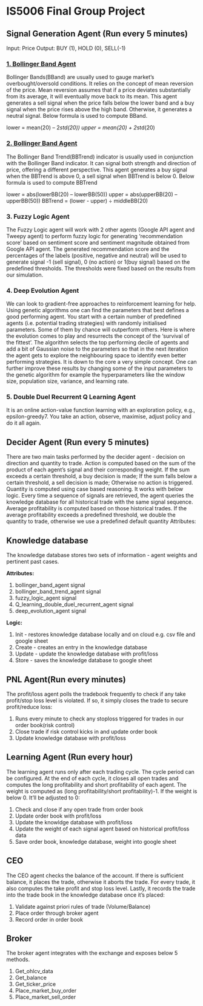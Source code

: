 # IS5006 Final Group Project

## Signal Generation Agent (Run every 5 minutes)
Input: Price
Output: BUY (1), HOLD (0), SELL(-1)

### [1. Bollinger Band Agent](https://www.investopedia.com/trading/using-bollinger-bands-to-gauge-trends/)
Bollinger Bands(BBand) are usually used to gauge market’s overbought/oversold conditions. It relies on the concept of mean reversion of the price. Mean reversion assumes that if a price deviates substantially from its average, it will eventually move back to its mean. This agent generates a sell signal when the price falls below the lower band and a buy signal when the price rises above the high band. Otherwise, it generates a neutral signal. Below formula is used to compute BBand.

lower = mean(20) – 2*std(20))
upper = mean(20) + 2*std(20)

### [2. Bollinger Band Agent](https://www.investopedia.com/ask/answers/121014/what-are-best-indicators-use-conjunction-bollinger-bands.asp#:~:text=Using%20the%20%25b%20Indicator,the%20upper%20and%20lower%20bands.&text=This%20is%20helpful%20for%20traders,determine%20divergences%20and%20trend%20changes)
The Bollinger Band Trend(BBTrend) indicator is usually used in conjunction with the Bollinger Band indicator. It can signal both strength and direction of price, offering a different perspective. This agent generates a buy signal when the BBTrend is above 0, a sell signal when BBTrend is below 0. Below formula is used to compute BBTrend
 
lower = abs(lowerBB(20) – lowerBB(50))
upper = abs(upperBB(20) – upperBB(50))
BBTrend = (lower - upper) ÷ middleBB(20)

### 3. Fuzzy Logic Agent
The Fuzzy Logic agent will work with 2 other agents (Google API agent and Tweepy agent) to perform fuzzy logic for generating ‘recommendation score’ based on sentiment score and sentiment magnitude obtained from Google API agent. The generated recommendation score and the percentages of the labels (positive, negative and neutral) will be used to generate signal -1 (sell signal), 0 (no action) or 1(buy signal) based on the predefined thresholds. The thresholds were fixed based on the results from our simulation.

### 4. Deep Evolution Agent
We can look to gradient-free approaches to reinforcement learning for help. Using genetic algorithms one can find the parameters that best defines a good performing agent. You start with a certain number of predefined agents (i.e. potential trading strategies) with randomly initialised parameters. Some of them by chance will outperform others. Here is where the evolution comes to play and resurrects the concept of the ‘survival of the fittest’. The algorithm selects the top performing decile of agents and add a bit of Gaussian noise to the parameters so that in the next iteration the agent gets to explore the neighbouring space to identify even better performing strategies. It is down to the core a very simple concept. One can further improve these results by changing some of the input parameters to the genetic algorithm for example the hyperparameters like the window size, population size, variance, and learning rate.

### 5. Double Duel Recurrent Q Learning Agent
It is an online action-value function learning with an exploration policy, e.g., epsilon-greedy7. You take an action, observe, maximise, adjust policy and do it all again.

## Decider Agent (Run every 5 minutes)
There are two main tasks performed by the decider agent - decision on direction and quantity to trade. Action is computed based on the sum of the product of each agent’s signal and their corresponding weight. If the sum exceeds a certain threshold, a buy decision is made; If the sum falls below a certain threshold, a sell decision is made; Otherwise no action is triggered. Quantity is computed using case based reasoning. It works with below logic. Every time a sequence of signals are retrieved, the agent queries the knowledge database for all historical trade with the same signal sequence. Average profitability is computed based on those historical trades. If the average profitability exceeds a predefined threshold, we double the quantity to trade, otherwise we use a predefined default quantity
Attributes:<br/>

## Knowledge database
The knowledge database stores two sets of information - agent weights and pertinent past cases.

**Attributes:**
1. bollinger_band_agent signal
2. bollinger_band_trend_agent signal
3. fuzzy_logic_agent signal
4. Q_learning_double_duel_recurrent_agent signal 
5. deep_evolution_agent signal

**Logic:**
1. Init - restores knowledge database locally and on cloud e.g. csv file and google sheet
8. Create - creates an entry in the knowledge database
9. Update - update the knowledge database with profit/loss
10. Store - saves the knowledge database to google sheet

## PNL Agent(Run every minutes)
The profit/loss agent polls the tradebook frequently to check if any take profit/stop loss level is violated. If so, it simply closes the trade to secure profit/reduce loss:
1. Runs every minute to check any stoploss triggered for trades in our order book(risk control)
2. Close trade if risk control kicks in and update order book
3. Update knowledge database with profit/loss

## Learning Agent (Run every hour)
The learning agent runs only after each trading cycle. The cycle period can be configured. At the end of each cycle, it closes all open trades and computes the long profitability and short profitability of each agent. The weight is computed as (long profitability/short profitability)-1. If the weight is below 0. It’ll be adjusted to 0:
1. Check and close if any open trade from order book
2. Update order book with profit/loss
3. Update the knowldge database with profit/loss
4. Update the weight of each signal agent based on historical profit/loss data
5. Save order book, knowledge database, weight into google sheet

## CEO
The CEO agent checks the balance of the account. If there is sufficient balance, it places the trade, otherwise it aborts the trade. For every trade, it also computes the take profit and stop loss level. Lastly, it records the trade into the trade book in the knowledge database once it’s placed:
1. Validate against priori rules of trade (Volume/Balance)
2. Place order through broker agent
3. Record order in order book

## Broker
The broker agent integrates with the exchange and exposes below 5 methods.
1.  Get_ohlcv_data
2.  Get_balance
3.  Get_ticker_price
4.  Place_market_buy_order
5.  Place_market_sell_order

